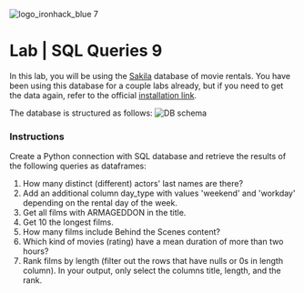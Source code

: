 ![logo_ironhack_blue 7](https://user-images.githubusercontent.com/23629340/40541063-a07a0a8a-601a-11e8-91b5-2f13e4e6b441.png)

# Lab | SQL Queries 9

In this lab, you will be using the [Sakila](https://dev.mysql.com/doc/sakila/en/) database of movie rentals. You have been using this database for a couple labs already, but if you need to get the data again, refer to the official [installation link](https://dev.mysql.com/doc/sakila/en/sakila-installation.html).

The database is structured as follows:
![DB schema](https://education-team-2020.s3-eu-west-1.amazonaws.com/data-analytics/database-sakila-schema.png)

### Instructions

Create a Python connection with SQL database and retrieve the results of the following queries as dataframes:

1. How many distinct (different) actors' last names are there?
2. Add an additional column day_type with values 'weekend' and 'workday' depending on the rental day of the week.
3. Get all films with ARMAGEDDON in the title.
4. Get 10 the longest films.
5. How many films include Behind the Scenes content?
6.  Which kind of movies (rating) have a mean duration of more than two hours?
7.  Rank films by length (filter out the rows that have nulls or 0s in length column). In your output, only select the columns title, length, and the rank.
